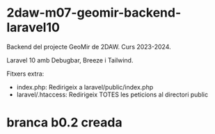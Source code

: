 # 2daw-m07-geomir-backend-laravel10
Backend del projecte GeoMir de 2DAW. Curs 2023-2024.

Laravel 10 amb Debugbar, Breeze i Tailwind.

Fitxers extra:

* index.php: Redirigeix a laravel/public/index.php
* laravel/.htaccess: Redirigeix TOTES les peticions al directori public

# branca b0.2 creada